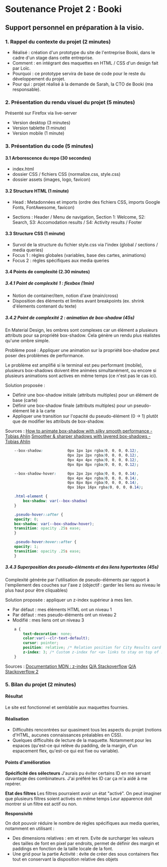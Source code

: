 # Soutenance Projet 2 : Booki

## Support personnel en préparation à la visio.

### 1. Rappel du contexte du projet  (2 minutes)

- Réalisé : création d'un prototype du site de l'entreprise Booki, dans le cadre d'un stage dans cette entreprise.
- Comment : en intégrant des maquettes en HTML / CSS d'un design fait par Loïc.
- Pourquoi : ce prototype servira de base de code pour le reste du développement du projet.
- Pour qui : projet réalisé à la demande de Sarah, la CTO de Booki (ma responsable).

### 2. Présentation du rendu visuel du projet (5 minutes)

Présenté sur Firefox via live-server

- Version desktop (3 minutes)
- Version tablette (1 minute)
- Version mobile (1 minute)

### 3. Présentation du code (5 minutes)

#### 3.1 Arborescence du repo (30 secondes)

- index.html
- dossier CSS / fichiers CSS (normalize.css, style.css)
- dossier assets (images, logo, favicon)

#### 3.2 Structure HTML (1 minute)

- Head : Metadonnées et imports (ordre des fichiers CSS, imports Google Fonts, FontAwesome, favicon)

- Sections : Header / Menu de navigation, Section 1: Welcome, S2: Search, S3: Accomodation results / S4: Activity results / Footer

#### 3.3 Structure CSS (1 minute)

- Survol de la structure du fichier style.css via l'index (global / sections / media queries)
- Focus 1 : règles globales (variables, base des cartes, animations)
- Focus 2 : règles spécifiques aux media queries

#### 3.4 Points de complexité (2.30 minutes)

##### 3.4.1 Point de complexité 1 : flexbox (1min)
- Notion de container/item, notion d'axe (main/cross)
- Disposition des éléments et limites avant breakpoints (ex. shrink d'élements contenant du texte)

##### 3.4.2 Point de complexité 2 : animation de box-shadow (45s)

En Material Design, les ombres sont complexes car un élément a plusieurs attributs pour sa propriété box-shadow. 
Cela génère un rendu plus réalistes qu'une ombre simple.

Problème posé :
Appliquer une animation sur la propriété box-shadow peut poser des problèmes de performance.

Le problème est amplifié si le terminal est peu performant (mobile), plusieurs box-shadows doivent être animées simultanément, ou encore si plusieurs animations sont actives en même temps (ce n'est pas le cas ici).

Solution proposée :

- Définir une box-shadow initiale (attributs multiples) pour un élément de base (carte)
- Définir une box-shadow finale (attributs multiples) pour un pseudo-élément lié à la carte
- Appliquer une transition sur l'opacité du pseudo-élément (0 -> 1) plutôt que de modifier les attributs de box-shadow.

Sources :
[How to animate box-shadow with silky smooth performance - Tobias Ahlin](https://tobiasahlin.com/blog/layered-smooth-box-shadows/)
[Smoother & sharper shadows with layered box-shadows - Tobias Ahlin](https://tobiasahlin.com/blog/how-to-animate-box-shadow/)

```css
    --box-shadow:           0px 1px 1px rgba(0, 0, 0, 0.12),
                            0px 2px 2px rgba(0, 0, 0, 0.12),
                            0px 4px 4px rgba(0, 0, 0, 0.12),
                            0px 8px 8px rgba(0, 0, 0, 0.12);    

    --box-shadow-hover:     0px 2px 2px rgba(0, 0, 0, 0.14),
                            0px 4px 4px rgba(0, 0, 0, 0.14),
                            0px 8px 8px rgba(0, 0, 0, 0.14),
                            0px 16px 16px rgba(0, 0, 0, 0.14);

    .html-element {
        box-shadow: var(--box-shadow)
    }

    .pseudo-hover::after { 
    opacity: 0;
    box-shadow: var(--box-shadow-hover);
    transition: opacity .25s ease;
    }

    .pseudo-hover:hover::after {
    opacity: 1;
    transition: opacity .25s ease;
    } 
```

##### 3.4.3 Superposition des pseudo-éléments et des liens hypertextes (45s)

Complexité générée par l'utilisation de pseudo-éléments par rapport à l'empilement des couches sur l'axe z (objectif : garder les liens au niveau le plus haut pour être cliquables)

Solution proposée : appliquer un z-index supérieur à mes lien.

- Par défaut : mes éléments HTML ont un niveau 1
- Par défaut : mes pseudo-éléments ont un niveau 2
- Modifié : mes liens ont un niveau 3

```css
    a {
        text-decoration: none;
        color:var(--clr-text-default);
        cursor: pointer;
        position: relative; /* Relation position for City Results card links */
        z-index: 3; /* Custom z-index for <a> links to stay on top of .pseudo-hover::after layer */
    }
```

Sources :
[Documentation MDN : z-index](https://developer.mozilla.org/fr/docs/Web/CSS/z-index)
[Q/A Stackoverflow](https://stackoverflow.com/questions/3032856/is-it-possible-to-set-the-stacking-order-of-pseudo-elements-below-their-parent-e)
[Q/A Stackoverflow 2](https://stackoverflow.com/questions/2503705/how-to-get-a-child-element-to-show-behind-lower-z-index-than-its-parent)

### 5. Bilan du projet (2 minutes)

#### Résultat

Le site est fonctionnel et semblable aux maquettes fournies.

#### Réalisation

- Difficultés rencontrées sur quasiment tous les aspects du projet (notions d'HTML, aucunes connaissances préalables en CSS).
- Quelques difficultés de lecture de la maquette. Notamment pour les espaces (qu'est-ce qui relève du padding, de la margin, d'un espacement flex, qu'est-ce qui est fixe ou variable).

#### Points d'amélioration

**Spécificité des sélecteurs**
J'aurais pu éviter certains ID en me servant davantage des combinateurs. J'ai préféré les ID car ça m'a aidé à me repérer.

**Etat des filtres**
Les filtres pourraient avoir un état "activé".
On peut imaginer que plusieurs filtres soient activés en même temps
Leur apparence doit montrer si un filtre est actif ou non.

**Responsivité**

On doit pouvoir réduire le nombre de règles spécifiques aux media queries, notamment en utilisant :

- Des dimensions relatives : em et rem. Evite de surcharger les valeurs des tailles de font en pixel par endroits, permet de définir des margin et paddings en fonction de la taille locale de la font.
- Une grid pour la partie Activité : évite de créer des sous containers flex tout en conservant la disposition relative des objets
